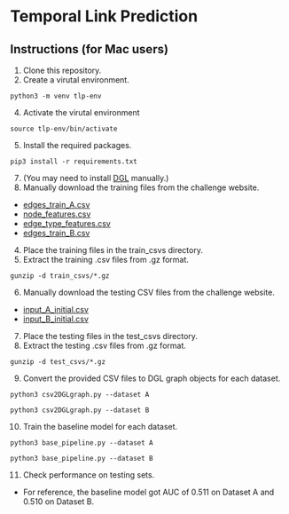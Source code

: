 # Temporal Link Prediction

## Instructions (for Mac users)

1. Clone this repository.
2. Create a virutal environment.
```
python3 -m venv tlp-env
```
4. Activate the virutal environment
```
source tlp-env/bin/activate
```
5. Install the required packages.
```
pip3 install -r requirements.txt
```
7. (You may need to install [DGL](https://www.dgl.ai) manually.)
8. Manually download the training files from the challenge website.
- [edges_train_A.csv](https://data.dgl.ai/dataset/WSDMCup2022/edges_train_A.csv.gz)
- [node_features.csv](https://data.dgl.ai/dataset/WSDMCup2022/node_features.csv.gz)
- [edge_type_features.csv](https://data.dgl.ai/dataset/WSDMCup2022/edge_type_features.csv.gz)
- [edges_train_B.csv](https://data.dgl.ai/dataset/WSDMCup2022/edges_train_B.csv.gz)
4. Place the training files in the train_csvs directory.
5. Extract the training .csv files from .gz format.
```
gunzip -d train_csvs/*.gz
```
6. Manually download the testing CSV files from the challenge website.
- [input_A_initial.csv](https://data.dgl.ai/dataset/WSDMCup2022/input_A_initial.csv.gz)
- [input_B_initial.csv](https://data.dgl.ai/dataset/WSDMCup2022/input_B_initial.csv.gz)
7. Place the testing files in the test_csvs directory.
8. Extract the testing .csv files from .gz format.
```
gunzip -d test_csvs/*.gz
```
9. Convert the provided CSV files to DGL graph objects for each dataset.
```
python3 csv2DGLgraph.py --dataset A
```
```
python3 csv2DGLgraph.py --dataset B 
```
10. Train the baseline model for each dataset.
```
python3 base_pipeline.py --dataset A
```
```
python3 base_pipeline.py --dataset B
```
11. Check performance on testing sets.
- For reference, the baseline model got AUC of 0.511 on Dataset A and 0.510 on Dataset B.
